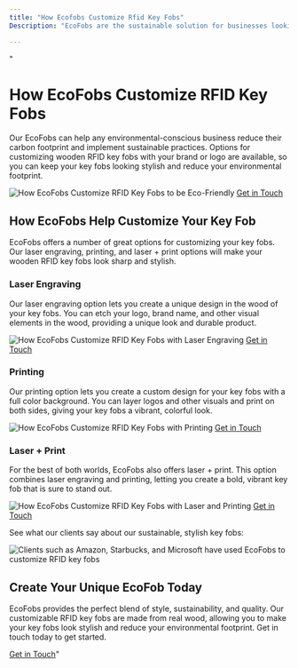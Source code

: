 ```yaml
---
title: "How Ecofobs Customize Rfid Key Fobs"
Description: "EcoFobs are the sustainable solution for businesses looking to reduce their carbon footprint and implement environmentally conscious practices. Learn how these custom RFID Key Fobs can be tailored to fit your specific needs. Get started today and find out How EcoFobs Customize RFID Key Fobs!"

---
```


"<h1>How EcoFobs Customize RFID Key Fobs</h1>
<p>Our EcoFobs can help any environmental-conscious business reduce their carbon footprint and implement sustainable practices. Options for customizing wooden RFID key fobs with your brand or logo are available, so you can keep your key fobs looking stylish and reduce your environmental footprint.</p>
<img 
src="/img/doors/20.webp" 
alt="How EcoFobs Customize RFID Key Fobs to be Eco-Friendly"
/>
<a href="/contact" class="btn btn-primary">Get in Touch</a>
<h2>How EcoFobs Help Customize Your Key Fob</h2>
<p>EcoFobs offers a number of great options for customizing your key fobs. Our laser engraving, printing, and laser + print options will make your wooden RFID key fobs look sharp and stylish.</p>
<h3>Laser Engraving</h3>
<p>Our laser engraving option lets you create a unique design in the wood of your key fobs. You can etch your logo, brand name, and other visual elements in the wood, providing a unique look and durable product.</p>
<img 
src="/img/doors/21.webp" 
alt="How EcoFobs Customize RFID Key Fobs with Laser Engraving"
/>
<a href="/contact" class="btn btn-primary">Get in Touch</a>
<h3>Printing</h3>
<p>Our printing option lets you create a custom design for your key fobs with a full color background. You can layer logos and other visuals and print on both sides, giving your key fobs a vibrant, colorful look.</p>
<img 
src="/img/doors/22.webp" 
alt="How EcoFobs Customize RFID Key Fobs with Printing"
/>
<a href="/contact" class="btn btn-primary">Get in Touch</a>
<h3>Laser + Print</h3>
<p>For the best of both worlds, EcoFobs also offers laser + print. This option combines laser engraving and printing, letting you create a bold, vibrant key fob that is sure to stand out. </p>
<img 
src="/img/doors/23.webp" 
alt="How EcoFobs Customize RFID Key Fobs with Laser and Printing"
/>
<a href="/contact" class="btn btn-primary">Get in Touch</a>
<p>See what our clients say about our sustainable, stylish key fobs:</p>
<img 
src="/img/doors/24.webp" 
alt="Clients such as Amazon, Starbucks, and Microsoft have used EcoFobs to customize RFID key fobs"
/>
<h2>Create Your Unique EcoFob Today</h2>
<p>EcoFobs provides the perfect blend of style, sustainability, and quality. Our customizable RFID key fobs are made from real wood, allowing you to make your key fobs look stylish and reduce your environmental footprint. Get in touch today to get started.</p>
<a href="contact" class="btn btn-primary">Get in Touch</a>"
